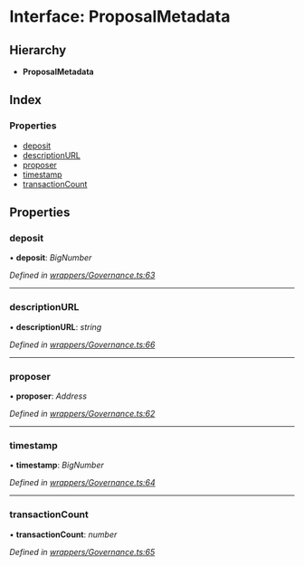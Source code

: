 # Interface: ProposalMetadata

## Hierarchy

* **ProposalMetadata**

## Index

### Properties

* [deposit](_wrappers_governance_.proposalmetadata.md#deposit)
* [descriptionURL](_wrappers_governance_.proposalmetadata.md#descriptionurl)
* [proposer](_wrappers_governance_.proposalmetadata.md#proposer)
* [timestamp](_wrappers_governance_.proposalmetadata.md#timestamp)
* [transactionCount](_wrappers_governance_.proposalmetadata.md#transactioncount)

## Properties

###  deposit

• **deposit**: *BigNumber*

*Defined in [wrappers/Governance.ts:63](https://github.com/celo-org/celo-monorepo/blob/master/packages/sdk/contractkit/src/wrappers/Governance.ts#L63)*

___

###  descriptionURL

• **descriptionURL**: *string*

*Defined in [wrappers/Governance.ts:66](https://github.com/celo-org/celo-monorepo/blob/master/packages/sdk/contractkit/src/wrappers/Governance.ts#L66)*

___

###  proposer

• **proposer**: *Address*

*Defined in [wrappers/Governance.ts:62](https://github.com/celo-org/celo-monorepo/blob/master/packages/sdk/contractkit/src/wrappers/Governance.ts#L62)*

___

###  timestamp

• **timestamp**: *BigNumber*

*Defined in [wrappers/Governance.ts:64](https://github.com/celo-org/celo-monorepo/blob/master/packages/sdk/contractkit/src/wrappers/Governance.ts#L64)*

___

###  transactionCount

• **transactionCount**: *number*

*Defined in [wrappers/Governance.ts:65](https://github.com/celo-org/celo-monorepo/blob/master/packages/sdk/contractkit/src/wrappers/Governance.ts#L65)*
